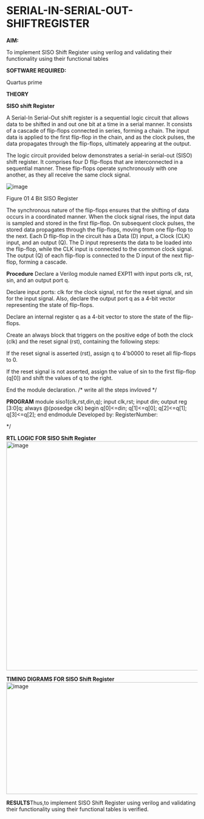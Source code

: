 # SERIAL-IN-SERIAL-OUT-SHIFTREGISTER

**AIM:**

To implement  SISO Shift Register using verilog and validating their functionality using their functional tables

**SOFTWARE REQUIRED:**

Quartus prime

**THEORY**

**SISO shift Register**

A Serial-In Serial-Out shift register is a sequential logic circuit that allows data to be shifted in and out one bit at a time in a serial manner. It consists of a cascade of flip-flops connected in series, forming a chain. The input data is applied to the first flip-flop in the chain, and as the clock pulses, the data propagates through the flip-flops, ultimately appearing at the output.

The logic circuit provided below demonstrates a serial-in serial-out (SISO) shift register. It comprises four D flip-flops that are interconnected in a sequential manner. These flip-flops operate synchronously with one another, as they all receive the same clock signal.

![image](https://github.com/naavaneetha/SERIAL-IN-SERIAL-OUT-SHIFTREGISTER/assets/154305477/e81c4072-37f9-46c6-8145-566764b74c3a)

Figure 01 4 Bit SISO Register

The synchronous nature of the flip-flops ensures that the shifting of data occurs in a coordinated manner. When the clock signal rises, the input data is sampled and stored in the first flip-flop. On subsequent clock pulses, the stored data propagates through the flip-flops, moving from one flip-flop to the next.
Each D flip-flop in the circuit has a Data (D) input, a Clock (CLK) input, and an output (Q). The D input represents the data to be loaded into the flip-flop, while the CLK input is connected to the common clock signal. The output (Q) of each flip-flop is connected to the D input of the next flip-flop, forming a cascade.

**Procedure**
Declare a Verilog module named EXP11 with input ports clk, rst, sin, and an output port q.

Declare input ports: clk for the clock signal, rst for the reset signal, and sin for the input signal. Also, declare the output port q as a 4-bit vector representing the state of flip-flops.

Declare an internal register q as a 4-bit vector to store the state of the flip-flops.

Create an always block that triggers on the positive edge of both the clock (clk) and the reset signal (rst), containing the following steps:

If the reset signal is asserted (rst), assign q to 4'b0000 to reset all flip-flops to 0.

If the reset signal is not asserted, assign the value of sin to the first flip-flop (q[0]) and shift the values of q to the right.

End the module declaration.
/* write all the steps invloved */

**PROGRAM**
module siso1(clk,rst,din,q);
input clk,rst;
input din;
output reg [3:0]q;
always @(posedge clk)
begin
q[0]<=din;
q[1]<=q[0];
q[2]<=q[1];
q[3]<=q[2];
end
endmodule
Developed by: RegisterNumber:

*/

**RTL LOGIC FOR SISO Shift Register**
<img width="1496" height="602" alt="image" src="https://github.com/user-attachments/assets/16ba129e-ef6a-4421-84e6-b025f27c831b" />

**TIMING DIGRAMS FOR SISO Shift Register**
<img width="1109" height="294" alt="image" src="https://github.com/user-attachments/assets/3dbd02ff-9435-471e-bed8-91baae494e4d" />


**RESULTS**Thus,to implement SISO Shift Register using verilog and validating their functionality using their functional tables is verified.


